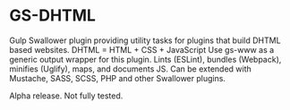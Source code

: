 # GS-DHTML

Gulp Swallower plugin providing utility tasks for plugins that build DHTML based websites.
DHTML = HTML + CSS + JavaScript
Use gs-www as a generic output wrapper for this plugin.
Lints (ESLint), bundles (Webpack), minifies (Uglify), maps, and documents JS.
Can be extended with Mustache, SASS, SCSS, PHP and other Swallower plugins.

Alpha release. Not fully tested.